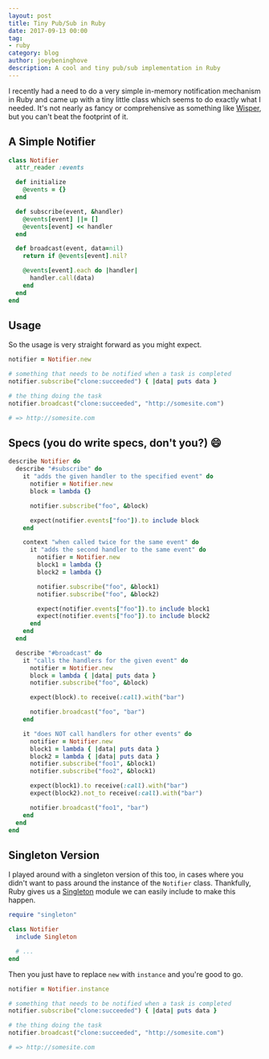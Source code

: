 ```yaml
---
layout: post
title: Tiny Pub/Sub in Ruby
date: 2017-09-13 00:00
tag:
- ruby
category: blog
author: joeybeninghove
description: A cool and tiny pub/sub implementation in Ruby
---
```


I recently had a need to do a very simple in-memory notification mechanism in Ruby and came up with a tiny little class which seems to do exactly what I needed.  It's not nearly as fancy or comprehensive as something like [Wisper](https://github.com/krisleech/wisper), but you can't beat the footprint of it.

## A Simple Notifier

```ruby
class Notifier
  attr_reader :events

  def initialize
    @events = {}
  end

  def subscribe(event, &handler)
    @events[event] ||= []
    @events[event] << handler
  end

  def broadcast(event, data=nil)
    return if @events[event].nil?

    @events[event].each do |handler|
      handler.call(data)
    end
  end
end
```

## Usage

So the usage is very straight forward as you might expect.

```ruby
notifier = Notifier.new

# something that needs to be notified when a task is completed
notifier.subscribe("clone:succeeded") { |data| puts data }

# the thing doing the task
notifier.broadcast("clone:succeeded", "http://somesite.com")

# => http://somesite.com
```

## Specs (you do write specs, don't you?) :smile:

```ruby
describe Notifier do
  describe "#subscribe" do
    it "adds the given handler to the specified event" do
      notifier = Notifier.new
      block = lambda {}

      notifier.subscribe("foo", &block)

      expect(notifier.events["foo"]).to include block
    end

    context "when called twice for the same event" do
      it "adds the second handler to the same event" do
        notifier = Notifier.new
        block1 = lambda {}
        block2 = lambda {}

        notifier.subscribe("foo", &block1)
        notifier.subscribe("foo", &block2)

        expect(notifier.events["foo"]).to include block1
        expect(notifier.events["foo"]).to include block2
      end
    end
  end

  describe "#broadcast" do
    it "calls the handlers for the given event" do
      notifier = Notifier.new
      block = lambda { |data| puts data }
      notifier.subscribe("foo", &block)

      expect(block).to receive(:call).with("bar")

      notifier.broadcast("foo", "bar")
    end

    it "does NOT call handlers for other events" do
      notifier = Notifier.new
      block1 = lambda { |data| puts data }
      block2 = lambda { |data| puts data }
      notifier.subscribe("foo1", &block1)
      notifier.subscribe("foo2", &block1)

      expect(block1).to receive(:call).with("bar")
      expect(block2).not_to receive(:call).with("bar")

      notifier.broadcast("foo1", "bar")
    end
  end
end
```

## Singleton Version

I played around with a singleton version of this too, in cases where you didn't want to pass around the instance of the `Notifier` class.  Thankfully, Ruby gives us a [Singleton](http://ruby-doc.org/stdlib-2.4.1/libdoc/singleton/rdoc/Singleton.html) module we can easily include to make this happen.

```ruby
require "singleton"

class Notifier
  include Singleton

  # ...
end
```

Then you just have to replace `new` with `instance` and you're good to go.

```ruby
notifier = Notifier.instance

# something that needs to be notified when a task is completed
notifier.subscribe("clone:succeeded") { |data| puts data }

# the thing doing the task
notifier.broadcast("clone:succeeded", "http://somesite.com")

# => http://somesite.com
```
